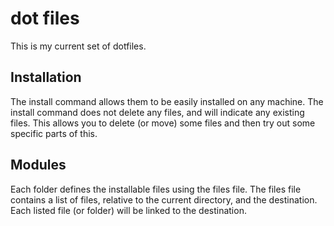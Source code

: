dot files
=========

This is my current set of dotfiles.


Installation
------------

The install command allows them to be easily installed on any machine.
The install command does not delete any files, and will indicate any
existing files. This allows you to delete (or move) some files and then
try out some specific parts of this.


Modules
-------

Each folder defines the installable files using the files file. The files
file contains a list of files, relative to the current directory, and the
destination. Each listed file (or folder) will be linked to the
destination.
